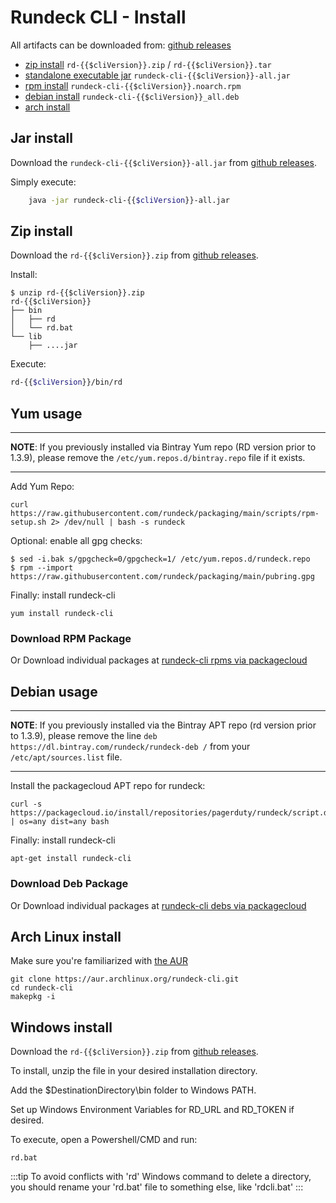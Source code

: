 # Rundeck CLI - Install

All artifacts can be downloaded from: [github releases](https://github.com/rundeck/rundeck-cli/releases/latest)

* [zip install](#zip-install) `rd-{{$cliVersion}}.zip` / `rd-{{$cliVersion}}.tar`
* [standalone executable jar](#jar-install) `rundeck-cli-{{$cliVersion}}-all.jar`
* [rpm install](#yum-usage) `rundeck-cli-{{$cliVersion}}.noarch.rpm`
* [debian install](#debian-usage) `rundeck-cli-{{$cliVersion}}_all.deb`
* [arch install](#arch-linux-install)

## Jar install

Download the `rundeck-cli-{{$cliVersion}}-all.jar` from [github releases](https://github.com/rundeck/rundeck-cli/releases/latest).

Simply execute:
```bash
    java -jar rundeck-cli-{{$cliVersion}}-all.jar
```
## Zip install


Download the `rd-{{$cliVersion}}.zip` from [github releases](https://github.com/rundeck/rundeck-cli/releases/latest).

Install:

    $ unzip rd-{{$cliVersion}}.zip
	rd-{{$cliVersion}}
	├── bin
	│   ├── rd
	│   └── rd.bat
	└── lib
	    ├── ....jar

Execute:
```bash
rd-{{$cliVersion}}/bin/rd
```
## Yum usage

---
**NOTE**: If you previously installed via Bintray Yum repo (RD version prior to 1.3.9), please remove the `/etc/yum.repos.d/bintray.repo` file if it exists.

---

Add Yum Repo:

~~~{.sh}
curl https://raw.githubusercontent.com/rundeck/packaging/main/scripts/rpm-setup.sh 2> /dev/null | bash -s rundeck
~~~

Optional: enable all gpg checks:

~~~{.sh}
$ sed -i.bak s/gpgcheck=0/gpgcheck=1/ /etc/yum.repos.d/rundeck.repo
$ rpm --import https://raw.githubusercontent.com/rundeck/packaging/main/pubring.gpg
~~~


Finally: install rundeck-cli

~~~{.sh}
yum install rundeck-cli
~~~

### Download RPM Package

Or Download individual packages at
[rundeck-cli rpms via packagecloud](https://packagecloud.io/app/pagerduty/rundeck/search?q=rundeck-cli&filter=rpms&filter=rpms&dist=)



## Debian usage

---

**NOTE**: If you previously installed via the Bintray APT repo (rd version prior to 1.3.9), please remove the line `deb https://dl.bintray.com/rundeck/rundeck-deb /` from your `/etc/apt/sources.list` file.  

---

Install the packagecloud APT repo for rundeck:

~~~{.sh}
curl -s https://packagecloud.io/install/repositories/pagerduty/rundeck/script.deb.sh | os=any dist=any bash
~~~

Finally: install rundeck-cli

~~~{.sh}
apt-get install rundeck-cli
~~~

### Download Deb Package

Or Download individual packages at [rundeck-cli debs via packagecloud](https://packagecloud.io/app/pagerduty/rundeck/search?q=rundeck-cli&filter=debs)


## Arch Linux install

Make sure you're familiarized with [the AUR](https://wiki.archlinux.org/index.php/Arch_User_Repository)

~~~{.sh}
git clone https://aur.archlinux.org/rundeck-cli.git
cd rundeck-cli
makepkg -i
~~~


## Windows install


Download the `rd-{{$cliVersion}}.zip` from [github releases](https://github.com/rundeck/rundeck-cli/releases/latest).

To install, unzip the file in your desired installation directory.

Add the $DestinationDirectory\bin folder to Windows PATH.

Set up Windows Environment Variables for RD_URL and RD_TOKEN if desired.

To execute, open a Powershell/CMD and run:
~~~{.sh}
rd.bat
~~~

:::tip To avoid conflicts with 'rd' Windows command to delete a directory, you should rename your 'rd.bat' file to something else, like 'rdcli.bat' :::


